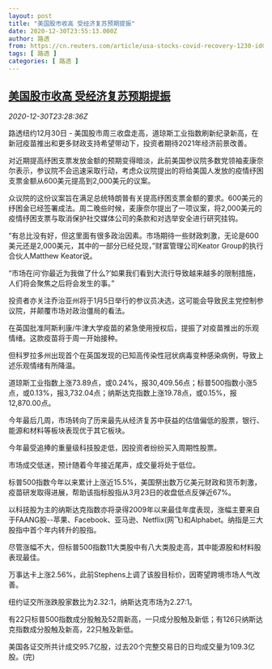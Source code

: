 ```yaml
---
layout: post
title: "美国股市收高 受经济复苏预期提振"
date: 2020-12-30T23:55:13.000Z
author: 路透
from: https://cn.reuters.com/article/usa-stocks-covid-recovery-1230-idCNKBS2942GW
tags: [ 路透 ]
categories: [ 路透 ]
---
```

<!--1609372513000-->
[美国股市收高 受经济复苏预期提振](https://cn.reuters.com/article/usa-stocks-covid-recovery-1230-idCNKBS2942GW)
------

<div>
<div><i>2020-12-30T23:28:36Z</i></div><p>路透纽约12月30日 - 美国股市周三收盘走高，道琼斯工业指数刷新纪录新高，在新冠疫苗推出和更多财政支持希望带动下，投资者期待2021年经济前景改善。</p><p>对近期提高纾困支票发放金额的预期变得暗淡，此前美国参议院多数党领袖麦康奈尔表示，参议院不会迅速采取行动，考虑众议院提出的将给美国人发放的疫情纾困支票金额从600美元提高到2,000美元的议案。</p><p>众议院的这份议案旨在满足总统特朗普有关提高纾困支票金额的要求。600美元的纾困金已经签署成法。周二晚些时候，麦康奈尔提出了一项议案，将2,000美元的疫情纾困支票与取消保护社交媒体公司的条款和对选举安全进行研究挂钩。</p><p>“有总比没有好，但这里面有很多政治因素。市场期待一些财政刺激，无论是600美元还是2,000美元，其中的一部分已经兑现，”财富管理公司Keator Group的执行合伙人Matthew Keator说。</p><p>“市场在问‘你最近为我做了什么?’如果我们看到大流行导致越来越多的限制措施，人们将会聚焦之后将会发生的事。”</p><p>投资者亦关注乔治亚州将于1月5日举行的参议员决选，这可能会导致民主党控制参议院，并颠覆市场对政治僵局的看法。</p><p>在英国批准阿斯利康/牛津大学疫苗的紧急使用授权后，提振了对疫苗推出的乐观情绪。这款疫苗将于周一开始接种。</p><p>但科罗拉多州出现首个在英国发现的已知高传染性冠状病毒变种感染病例，导致上述乐观情绪有所降温。</p><p>道琼斯工业指数上涨73.89点，或0.24%，报30,409.56点；标普500指数小涨5点，或0.13%，报3,732.04点；纳斯达克指数上涨19.78点，或0.15%，报12,870.00点。</p><p>今年最后几周，市场转向了历来最先从经济复苏中获益的估值偏低的股票，银行、能源和材料等板块表现优于其它板块。</p><p>今年最受追捧的重量级科技股走低，因投资者纷纷买入周期性股票。</p><p>市场成交低迷，预计随着今年接近尾声，成交量将处于低位。</p><p>标普500指数今年以来累计上涨近15.5%，美国祭出数万亿美元财政和货币刺激，疫苗研发取得进展，帮助该指标股指从3月23日的收盘低点反弹近67%。</p><p>以科技股为主的纳斯达克指数亦将录得2009年以来最佳年度表现，涨幅主要来自于FAANG股--苹果、Facebook、亚马逊、Netflix(网飞)和Alphabet。纳指是三大股指中首个年内转升的股指。</p><p>尽管涨幅不大，但标普500指数11大类股中有八大类股走高，其中能源股和材料股表现最佳。</p><p>万事达卡上涨2.56%，此前Stephens上调了该股目标价，因寄望跨境市场人气改善。</p><p>纽约证交所涨跌股家数比为2.32:1，纳斯达克市场为2.27:1。</p><p>有22只标普500指数成分股触及52周新高，一只成分股触及新低；有126只纳斯达克指数成分股触及新高，22只触及新低。</p><p>美国各证交所共计成交95.7亿股，过去20个完整交易日的日均成交量为109.3亿股。(完)</p>
</div>
